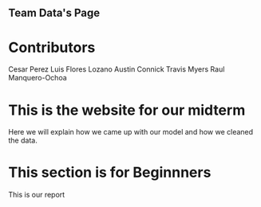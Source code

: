 ## Team Data's Page
<body>
  <h1>Contributors</h1>
  <p>Cesar Perez
     Luis Flores Lozano
     Austin Connick
     Travis Myers
     Raul Manquero-Ochoa
  </p>
<body>
  <h1>This is the website for our midterm</h1>
</body>
Here we will explain how we came up with our model and how we cleaned the data.
<body>
  <h1>This section is for Beginnners</h1>
  <p>This is our report</p>
</body>

